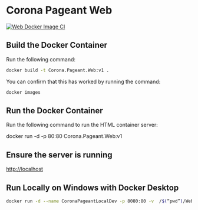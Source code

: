 # Corona Pageant Web

[![Web Docker Image CI](https://github.com/glensouza/corona-pageant-2023/actions/workflows/web-docker-publish.yml/badge.svg)](https://github.com/glensouza/corona-pageant-2023/actions/workflows/web-docker-publish.yml)

## Build the Docker Container

Run the following command:

```bash
docker build -t Corona.Pageant.Web:v1 .
```

You can confirm that this has worked by running the command:

```bash
docker images
```

## Run the Docker Container

Run the following command to run the HTML container server:

docker run -d -p 80:80 Corona.Pageant.Web:v1

## Ensure the server is running

<http://localhost>

## Run Locally on Windows with Docker Desktop

```bash
docker run -d --name CoronaPageantLocalDev -p 8080:80 -v  /$(“pwd”)/Web:/usr/share/nginx/html:ro -v  /$(“pwd”)/Web/nginx.conf:/etc/nginx/nginx.conf -v  /$(“pwd”)/Web/default.conf:/etc/nginx/conf.d/default.conf nginx:alpine
```
